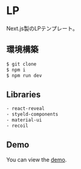 # LP
Next.js製のLPテンプレート。

## 環境構築
```bash
$ git clone
$ npm i
$ npm run dev
```

## Libraries

```bash
- react-reveal
- styeld-components
- material-ui
- recoil
```

## Demo

You can view the [demo](https://nextjs-ts-lp-template.vercel.app/).
